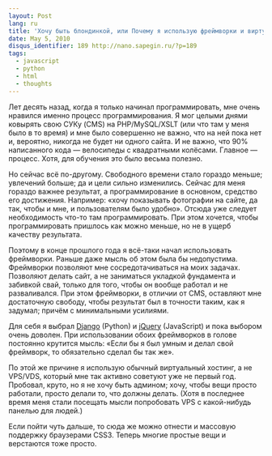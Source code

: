 ```yaml
---
layout: Post
lang: ru
title: 'Хочу быть блондинкой, или Почему я использую фреймворки и виртуальный хостинг'
date: May 5, 2010
disqus_identifier: 189 http://nano.sapegin.ru/?p=189
tags:
  - javascript
  - python
  - html
  - thoughts
---
```


Лет десять назад, когда я только начинал программировать, мне очень нравился именно процесс программирования. Я мог целыми днями ковырять свою СУКу (CMS) на PHP/MySQL/XSLT (или что там у меня было в то время) и мне было совершенно не важно, что на ней пока нет и, вероятно, никогда не будет ни одного сайта. И не важно, что 90% написанного кода — велосипеды с квадратными колёсами. Главное — процесс. Хотя, для обучения это было весьма полезно.

Но сейчас всё по-другому. Свободного времени стало гораздо меньше; увлечений больше; да и цели сильно изменились. Сейчас для меня гораздо важнее результат, а программирование в основном, средство его достижения. Например: «хочу показывать фотографии на сайте, да так, чтобы и мне, и пользователям было удобно». Отсюда уже следует необходимость что-то там программировать. При этом хочется, чтобы программировать пришлось как можно меньше, но не в ущерб качеству результата.

Поэтому в конце прошлого года я всё-таки начал использовать фреймворки. Раньше даже мысль об этом была бы недопустима. Фреймворки позволяют мне сосредотачиваться на моих задачах. Позволяют делать сайт, а не заниматься укладкой фундамента и забивкой свай, только для того, чтобы он вообще работал и не разваливался. При этом фреймворки, в отличии от CMS, оставляют мне достаточную свободу, чтобы результат был в точности таким, как я задумал; причём с минимальными усилиями.

Для себя я выбрал [Django](https://www.djangoproject.com/) (Python) и [jQuery](http://jquery.com/) (JavaScript) и пока выбором очень доволен. При использовании обоих фреймворков в голове постоянно крутится мысль: «Если бы я был умным и делал свой фреймворк, то обязательно сделал бы так же».

По этой же причине я использую обычный виртуальный хостинг, а не VPS/VDS, который мне так активно советуют уже не первый год. Пробовал, круто, но я не хочу быть админом; хочу, чтобы вещи просто работали, просто делали то, что должны делать. (Хотя в последнее время меня стали посещать мысли попробовать VPS с какой-нибудь панелью для людей.)

Если пойти чуть дальше, то сюда же можно отнести и массовую поддержку браузерами CSS3. Теперь многие простые вещи и верстаются тоже просто.
